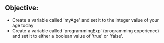 ## Objective:
- Create a variable called 'myAge' and set it to the integer value of your age today
- Create a variable called 'programmingExp' (programming experience) and set it to either a boolean value of 'true' or 'false'.